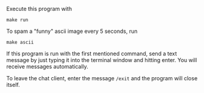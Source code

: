 Execute this program with

`make run`

To spam a "funny" ascii image every 5 seconds, run

`make ascii`

If this program is run with the first mentioned command, send a text message by just typing it into the terminal window and hitting enter. You will receive messages automatically.

To leave the chat client, enter the message `/exit` and the program will close itself.
